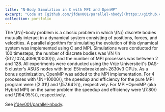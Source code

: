 ```yaml
---
title: "N-Body Simulation in C with MPI and OpenMP"
excerpt: "Code at [github.com/jfdev001/parallel-nbody](https://github.com/jfdev001/parallel-nbody).<br/><img src='/images/simulation_world.png'>"
collection: portfolio
---
```


The \\(N\\)-body problem is a classic problem in which \\(N\\) discrete bodies 
mutually interact in a dynamical system consisting of positions, forces, and 
velocities. A parallel algorithm for simulating the evolution of this dynamical system was implemented using C and MPI. Simulations were conducted for 100 timesteps, the 
number of discrete bodies was \\(N \in \{512,1024,4096,10000\}\\), and the number 
of MPI processes was between 2 and 128. All experiments were conducted using the 
Vrije Universiteit's DAS-5 cluster's ASUS nodes with Intel E5\nobreakdash-2630v3 
CPUs. As a bonus optimization, OpenMP was added to the MPI implementation. For 
4 processes with \\(N=10000\\), the speedup and efficiency for the pure MPI 
program were \\(2.31\\) and \\(57.64\%\\), respectively. For MPI+OpenMP 
(aka Hybrid MPI) on the same problem the speedup and efficiency were \\(7.80\\) 
and \\(194.95\%\\), respectively.


See [jfdev001/parallel-nbody](https://github.com/jfdev001/parallel-nbody).
